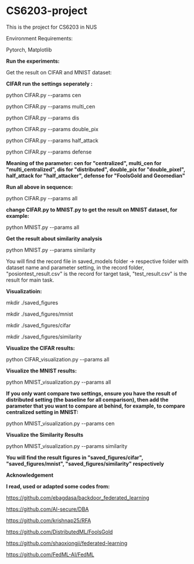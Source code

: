 # CS6203-project
This is the project for CS6203 in NUS

Environment Requirements:

Pytorch, Matplotlib

**Run the experiments:**

Get the result on CIFAR and MNIST dataset:

**CIFAR run the settings seperately :**

python CIFAR.py --params cen

python CIFAR.py --params multi_cen 

python CIFAR.py --params dis 

python CIFAR.py --params double_pix 

python CIFAR.py --params half_attack

python CIFAR.py --params defense

**Meaning of the parameter: cen for "centralized", multi_cen for "multi_centralized", dis for "distributed", double_pix for "double_pixel", half_attack for "half_attacker", defense for "FoolsGold and Geomedian"**

**Run all above in sequence:**

python CIFAR.py --params all

**change CIFAR.py to MNIST.py to get the result on MNIST dataset, for example:**

python MNIST.py --params all

**Get the result about similarity analysis**

python MNIST.py --params similarity

You will find the record file in saved_models folder -> respective folder with dataset name and parameter setting, in the record folder, "posiontest_result.csv" is the record for target task, "test_result.csv" is the result for main task.

**Visualizatioin:**

mkdir ./saved_figures

mkdir ./saved_figures/mnist

mkdir ./saved_figures/cifar

mkdir ./saved_figures/similarity

**Visualize the CIFAR results:**

python CIFAR_visualization.py --params all

**Visualize the MNIST results:**

python MNIST_visualization.py --params all

**If you only want compare two settings, ensure you have the result of distributed setting (the baseline for all comparison), then add the parameter that you want to compare at behind, for example, to compare centralized setting in MNIST:**

python MNIST_visualization.py --params cen

**Visualize the Similarity Results**

python MNIST_visualization.py --params similarity

**You will find the result figures in "saved_figures/cifar", "saved_figures/mnist", "saved_figures/similarity" respectively**

**Acknowledgement**

**I read, used or adapted some codes from:**

https://github.com/ebagdasa/backdoor_federated_learning

https://github.com/AI-secure/DBA

https://github.com/krishnap25/RFA

https://github.com/DistributedML/FoolsGold

https://github.com/shaoxiongji/federated-learning

https://github.com/FedML-AI/FedML


